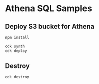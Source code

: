 # Athena SQL Samples

## Deploy S3 bucket for Athena

```sh
npm install

cdk synth
cdk deploy
```

## Destroy

```sh
cdk destroy
```
